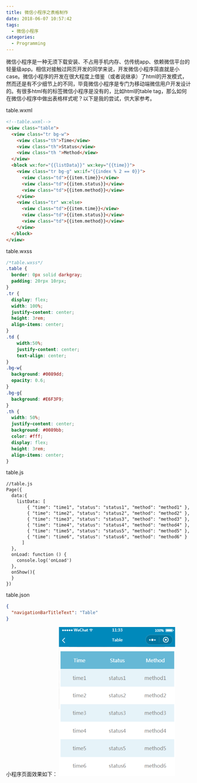 ```yaml
---
title: 微信小程序之表格制作
date: 2018-06-07 10:57:42
tags:
  - 微信小程序
categories:
  - Programming
---
```

微信小程序是一种无须下载安装、不占用手机内存、仿传统app、依赖微信平台的轻量级app。相信对接触过网页开发的同学来说，开发微信小程序简直就是小case。微信小程序的开发在很大程度上借鉴（或者说继承）了html的开发模式，然而还是有不少细节上的不同，毕竟微信小程序是专门为移动端微信用户开发设计的。有很多html有的标签微信小程序是没有的，比如html的table tag，那么如何在微信小程序中做出表格样式呢？以下是我的尝试，供大家参考。<!--more-->

table.wxml
```html
<!--table.wxml-->
<view class="table">
  <view class="tr bg-w">
    <view class="th">Time</view>
    <view class="th">Status</view>
    <view class="th ">Method</view>
  </view>
  <block wx:for="{{listData}}" wx:key="{{time}}">
    <view class="tr bg-g" wx:if="{{index % 2 == 0}}">
      <view class="td">{{item.time}}</view>
      <view class="td">{{item.status}}</view>
      <view class="td">{{item.method}}</view>
    </view>
    <view class="tr" wx:else>
      <view class="td">{{item.time}}</view>
      <view class="td">{{item.status}}</view>
      <view class="td">{{item.method}}</view>
    </view>
  </block>
</view>
```

table.wxss
```css
/*table.wxss*/
.table {
  border: 0px solid darkgray;
  padding: 20rpx 10rpx;
}
.tr {
  display: flex;
  width: 100%;
  justify-content: center;
  height: 3rem;
  align-items: center;
}
.td {
    width:50%;
    justify-content: center;
    text-align: center;
}
.bg-w{
  background: #0089dd;
  opacity: 0.6;
}
.bg-g{
  background: #E6F3F9;
}
.th {
  width: 50%;
  justify-content: center;
  background: #0089bb;
  color: #fff;
  display: flex;
  height: 3rem;
  align-items: center;
}
```

table.js
```
//table.js
Page({
  data:{
    listData: [
        { "time": "time1", "status": "status1", "method": "method1" },
        { "time": "time2", "status": "status2", "method": "method2" },
        { "time": "time3", "status": "status3", "method": "method3" },
        { "time": "time4", "status": "status4", "method": "method4" },
        { "time": "time5", "status": "status5", "method": "method5" },
        { "time": "time6", "status": "status6", "method": "method6" }
      ]
  },
  onLoad: function () {
    console.log('onLoad')
  },
  onShow(){
  }
})
```

table.json
```json
{
  "navigationBarTitleText": "Table"
}
```

小程序页面效果如下：
![](miniprogram-table/1.png)